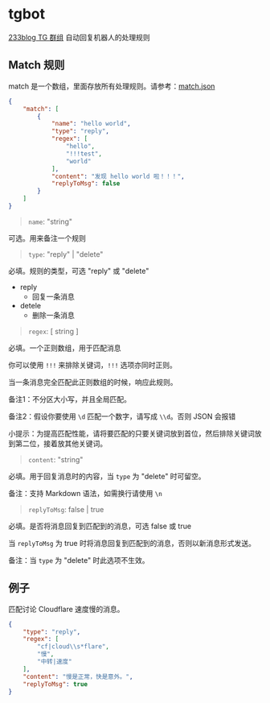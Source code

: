# tgbot

[233blog TG 群组](https://t.me/blog233) 自动回复机器人的处理规则 

## Match 规则

match 是一个数组，里面存放所有处理规则。请参考：[match.json](match.json)

```json
{
    "match": [
        {
            "name": "hello world",
            "type": "reply",
            "regex": [
                "hello",
                "!!!test",
                "world"
            ],
            "content": "发现 hello world 啦！！！",
            "replyToMsg": false
        }
    ]
}
```

> `name`: "string"

可选。用来备注一个规则

> `type`: "reply" | "delete"

必填。规则的类型，可选 "reply" 或 "delete"
- reply
    - 回复一条消息
- detele
    - 删除一条消息


> `regex`: [ string ]

必填。一个正则数组，用于匹配消息

你可以使用 `!!!` 来排除关键词，`!!!` 选项亦同时正则。

当一条消息完全匹配此正则数组的时候，响应此规则。

备注1：不分区大小写，并且全局匹配。

备注2：假设你要使用 `\d` 匹配一个数字，请写成 `\\d`。否则 JSON 会报错

小提示：为提高匹配性能，请将要匹配的只要关键词放到首位，然后排除关键词放到第二位，接着放其他关键词。

> `content`: "string"

必填。用于回复消息时的内容，当 `type` 为 "delete" 时可留空。

备注：支持 Markdown 语法，如需换行请使用 `\n`

> `replyToMsg`: false | true

必填。是否将消息回复到匹配到的消息，可选 false 或 true

当 `replyToMsg` 为 true 时将消息回复到匹配到的消息，否则以新消息形式发送。

备注：当 `type` 为 "delete" 时此选项不生效。

## 例子

匹配讨论 Cloudflare 速度慢的消息。

```json
{
    "type": "reply",
    "regex": [
        "cf|cloud\\s*flare",
        "慢",
        "中转|速度"
    ],
    "content": "慢是正常，快是意外。",
    "replyToMsg": true
}
```